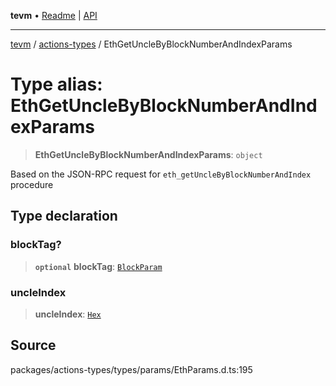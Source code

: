 **tevm** • [Readme](../../README.md) \| [API](../../modules.md)

***

[tevm](../../README.md) / [actions-types](../README.md) / EthGetUncleByBlockNumberAndIndexParams

# Type alias: EthGetUncleByBlockNumberAndIndexParams

> **EthGetUncleByBlockNumberAndIndexParams**: `object`

Based on the JSON-RPC request for `eth_getUncleByBlockNumberAndIndex` procedure

## Type declaration

### blockTag?

> **`optional`** **blockTag**: [`BlockParam`](../../index/type-aliases/BlockParam.md)

### uncleIndex

> **uncleIndex**: [`Hex`](Hex.md)

## Source

packages/actions-types/types/params/EthParams.d.ts:195
